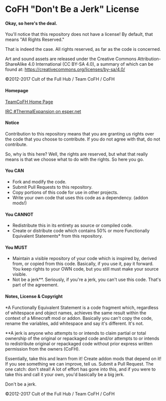 CoFH "Don't Be a Jerk" License
====================================
#### Okay, so here's the deal.

You'll notice that this repository does not have a license! By default, that means "All Rights Reserved."

That is indeed the case. All rights reserved, as far as the code is concerned.

Art and sound assets are released under the Creative Commons Attribution-ShareAlike 4.0 International (CC BY-SA 4.0), a summary of which can be found at: https://creativecommons.org/licenses/by-sa/4.0/

©2012-2017 Cult of the Full Hub / Team CoFH / CoFH

#### Homepage

[TeamCoFH Home Page](http://teamcofh.com/)

[IRC #ThermalExpansion on esper.net](http://webchat.esper.net/?nick=ThermalWiki....&channels=ThermalExpansion)

#### Notice

Contribution to this repository means that you are granting us rights over the code that you choose to contribute. If you do not agree with that, do not contribute.

So, why is this here? Well, the rights are reserved, but what that really means is that we choose what to do with the rights. So here you go.

#### You CAN
- Fork and modify the code.
- Submit Pull Requests to this repository.
- Copy portions of this code for use in other projects.
- Write your own code that uses this code as a dependency. (addon mods!)

#### You CANNOT
- Redistribute this in its entirety as source or compiled code.
- Create or distribute code which contains 50% or more Functionally Equivalent Statements* from this repository.

#### You MUST
- Maintain a visible repository of your code which is inspired by, derived from, or copied from this code. Basically, if you use it, pay it forward. You keep rights to your OWN code, but you still must make your source visible.
- Not be a jerk**. Seriously, if you're a jerk, you can't use this code. That's part of the agreement.

#### Notes, License & Copyright

*A Functionally Equivalent Statement is a code fragment which, regardless of whitespace and object names, achieves the same result within the context of a Minecraft mod or addon. Basically you can't copy the code, rename the variables, add whitespace and say it's different. It's not.

**A jerk is anyone who attempts to or intends to claim partial or total ownership of the original or repackaged code and/or attempts to or intends to redistribute original or repackaged code without prior express written permission from the owners (CoFH).

Essentially, take this and learn from it! Create addon mods that depend on it! If you see something we can improve, tell us. Submit a Pull Request. The one catch: don't steal! A lot of effort has gone into this, and if you were to take this and call it your own, you'd basically be a big jerk.

Don't be a jerk.

©2012-2017 Cult of the Full Hub / Team CoFH / CoFH
